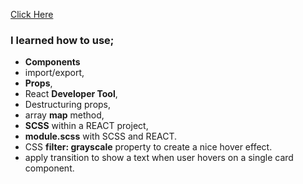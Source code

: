 [Click Here](https://jenalp6.github.io/tourProjects/)


### I learned how to use;
  - <b>Components</b>
  - import/export,
  - <b>Props</b>,
  - React <b>Developer Tool</b>,
  - Destructuring props,
  - array <b>map</b> method,
  - <b>SCSS</b> within a REACT project,
  - <b>module.scss</b> with SCSS and REACT.
  - CSS <b>filter: grayscale</b> property to create a nice hover effect.
  - apply transition to show a text when user hovers on a single card component.

